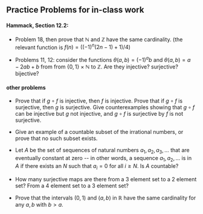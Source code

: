 ## Practice Problems for in-class work

#### Hammack, Section 12.2:

- Problem 18, then prove that $\mathbb{N}$ and $\mathbb{Z}$ have the same cardinality. (the relevant function is $f(n)=((-1)^n(2n-1)+1)/4$)

- Problems 11, 12: consider the functions $\theta(a,b)=(-1)^ab$ and $\theta(a,b)=a-2ab+b$ from from $\{0,1\}\times\mathbb{N}$ to $\mathbb{Z}$.  Are they injective? surjective? bijective?

#### other problems

- Prove that if $g\circ f$ is injective, then $f$ is injective. Prove that if $g\circ f$ is surjective, then $g$ is surjective.
Give counterexamples showing that $g\circ f$ can be injective but $g$ not injective, and $g\circ f$ is surjective by $f$ is not surjective.

- Give an example of a countable subset of the irrational numbers, or prove that no such subset exists.

- Let $A$ be the set of sequences of natural numbers $a_1,a_2,a_3,\ldots$ that are eventually constant at zero -- in other words,
a sequence $a_1,a_2,\ldots$ is in $A$ if there exists an $N$ such that $a_i=0$ for all $i\ge N$.  Is $A$ countable?

- How many surjective maps are there from a 3 element set to a 2 element set?  From a 4 element set to a 3 element set?

- Prove that the intervals  $(0,1)$ and $(a,b)$ in $\mathbb{R}$ have the same cardinality for any $a,b$ with $b>a$.  



